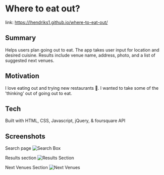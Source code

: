 # Where to eat out?

link: https://lhendriks1.github.io/where-to-eat-out/

## Summary
Helps users plan going out to eat. The app takes user input for location and desired cuisine. Results include venue name, address, photo, and a list of suggested next venues.

## Motivation
I love eating out and trying new restaurants :fork_and_knife:. I wanted to take some of the 'thinking' out of going out to eat.

## Tech
Built with HTML, CSS, Javascript, jQuery, & foursquare API

## Screenshots
Search page
![Search Box]("./resources/screen-shot-home.png")

Results section
![Results Section]("./resources/sceen-shot-results.png")

Next Venues Section
![Next Venues]("./resources/screen-shot-next-venues.png")
